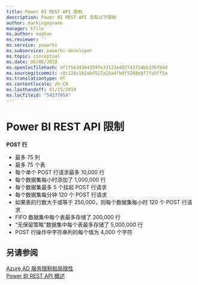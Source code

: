 ```yaml
---
title: Power BI REST API 限制
description: Power BI REST API 具有以下限制
author: markingmyname
manager: kfile
ms.author: maghan
ms.reviewer: ''
ms.service: powerbi
ms.subservice: powerbi-developer
ms.topic: conceptual
ms.date: 06/08/2018
ms.openlocfilehash: df17563d384359fe33123ed87743754bb33bf04d
ms.sourcegitcommit: c8c126c1b2ab4527a16a4fb8f5208e0f7fa5ff5a
ms.translationtype: HT
ms.contentlocale: zh-CN
ms.lasthandoff: 01/15/2019
ms.locfileid: "54277954"
---
```

# <a name="power-bi-rest-api-limitations"></a>Power BI REST API 限制  
  
**POST 行**  
  
* 最多 75 列
* 最多 75 个表
* 每个单个 POST 行请求最多 10,000 行  
* 每个数据集每小时添加了 1,000,000 行  
* 每个数据集最多 5 个挂起 POST 行请求  
* 每个数据集每分钟 120 个 POST 行请求
* 如果表的行数大于或等于 250,000，则每个数据集每小时 120 个 POST 行请求    
* FIFO 数据集中每个表最多存储了 200,000 行  
* “无保留策略”数据集中每个表最多存储了 5,000,000 行  
* POST 行操作中字符串列的每个值为 4,000 个字符
  
## <a name="see-also"></a>另请参阅

[Azure AD 服务限制和局限性](https://docs.microsoft.com/azure/active-directory/active-directory-service-limits-restrictions)   
[Power BI REST API 概述](https://docs.microsoft.com/rest/api/power-bi/)